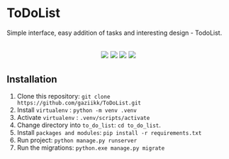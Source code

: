 # ToDoList
 Simple interface, easy addition of tasks and interesting design - TodoList.

<h2 align="center">
    <img src="https://img.shields.io/badge/Python-3.11.9-blue?logo=Python&logoColor=blue">
    <img src="https://img.shields.io/badge/Bootstrap-5.3.3-purple.svg?logo=bootstrap">
    <img src="https://img.shields.io/badge/Django-4.2.0-green.svg?logo=django">
    <img src="https://img.shields.io/badge/HTML-5-orange.svg?logo=html5">
</h2>

## Installation

1. Clone this repository: ```git clone https://github.com/gaziikk/ToDoList.git ```
2. Install ```virtualenv``` : ```python -m venv .venv```
3. Activate ```virtualenv``` : ```.venv/scripts/activate```
4. Change directory into ```to_do_list```: ```cd to_do_list```.
5. Install ```packages and modules```: ```pip install -r requirements.txt```
7. Run project: ```python manage.py runserver```
8. Run the migrations: ```python.exe manage.py migrate```
